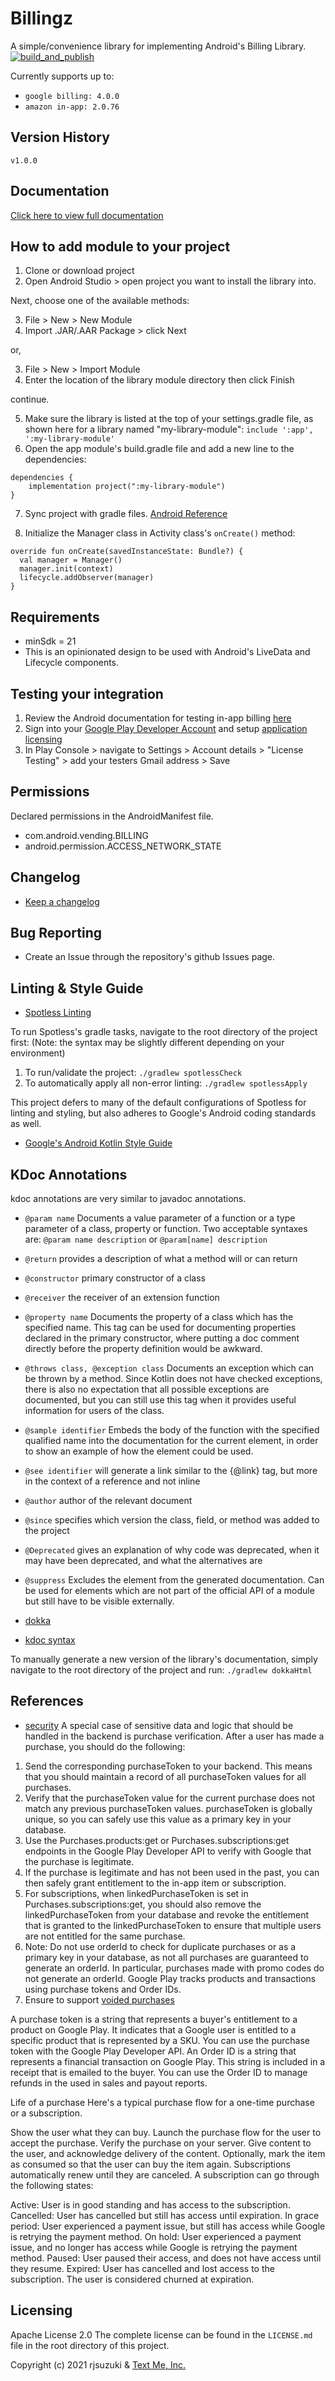 # Billingz

A simple/convenience library for implementing Android's Billing Library. [![build_and_publish](https://github.com/rjsuzuki/billingz/actions/workflows/release-package.yml/badge.svg)](https://github.com/rjsuzuki/billingz/actions/workflows/release-package.yml)

Currently supports up to: 
   - `google billing: 4.0.0`
   - `amazon in-app: 2.0.76`
## Version History

`v1.0.0`

## Documentation

[Click here to view full documentation](https://rjsuzuki.github.io/billingz-dokka/)

## How to add module to your project

1. Clone or download project
2. Open Android Studio > open project you want to install the library into.

Next, choose one of the available methods:

3. File > New > New Module
4. Import .JAR/.AAR Package > click Next
   
or,

3. File > New > Import Module
4. Enter the location of the library module directory then click Finish

continue.

5. Make sure the library is listed at the top of your settings.gradle file,
as shown here for a library named "my-library-module":
`include ':app', ':my-library-module'`
6. Open the app module's build.gradle file and add a new line to the dependencies:
```
dependencies {
    implementation project(":my-library-module")
}
```
7. Sync project with gradle files.
[Android Reference](https://developer.android.com/studio/projects/android-library)

8. Initialize the Manager class in Activity class's `onCreate()` method:
```
override fun onCreate(savedInstanceState: Bundle?) {
  val manager = Manager()
  manager.init(context)
  lifecycle.addObserver(manager)
}
```

## Requirements

- minSdk = 21
- This is an opinionated design to be used with Android's LiveData and Lifecycle components.

## Testing your integration
1. Review the Android documentation for testing in-app billing [here](https://developer.android.com/google/play/billing/test#testing-purchases)
2. Sign into your [Google Play Developer Account](https://play.google.com/apps/publish/) and setup [application licensing](https://developer.android.com/google/play/licensing/overview.html)
3. In Play Console > navigate to Settings > Account details > "License Testing" > add your testers Gmail address > Save

## Permissions

Declared permissions in the AndroidManifest file.

- com.android.vending.BILLING
- android.permission.ACCESS_NETWORK_STATE

## Changelog

- [Keep a changelog](https://keepachangelog.com/en/1.0.0/)

## Bug Reporting

- Create an Issue through the repository's github Issues page.

## Linting & Style Guide

- [Spotless Linting](https://github.com/diffplug/spotless)

To run Spotless's gradle tasks, navigate to the root directory of the project first:
  (Note: the syntax may be slightly different depending on your environment)

1. To run/validate the project: `./gradlew spotlessCheck`
2. To automatically apply all non-error linting: `./gradlew spotlessApply`

This project defers to many of the default configurations of Spotless for linting and styling, but also adheres to Google's Android coding standards as well.
- [Google's Android Kotlin Style Guide](https://developer.android.com/kotlin/style-guide)

## KDoc Annotations 

kdoc annotations are very similar to javadoc annotations.

- `@param name` Documents a value parameter of a function or a type parameter of a class, property or function. Two acceptable syntaxes are: `@param name description` or `@param[name] description`
- `@return` provides a description of what a method will or can return
- `@constructor` primary constructor of a class
- `@receiver` the receiver of an extension function
- `@property name` Documents the property of a class which has the specified name. This tag can be used for documenting properties declared in the primary constructor, where putting a doc comment directly before the property definition would be awkward.
- `@throws class, @exception class` Documents an exception which can be thrown by a method. Since Kotlin does not have checked exceptions, there is also no expectation that all possible exceptions are documented, but you can still use this tag when it provides useful information for users of the class.
- `@sample identifier` Embeds the body of the function with the specified qualified name into the documentation for the current element, in order to show an example of how the element could be used.
- `@see identifier` will generate a link similar to the {@link} tag, but more in the context of a reference and not inline
- `@author` author of the relevant document
- `@since` specifies which version the class, field, or method was added to the project
- `@Deprecated` gives an explanation of why code was deprecated, when it may have been deprecated, and what the alternatives are
- `@suppress` Excludes the element from the generated documentation. Can be used for elements which are not part of the official API of a module but still have to be visible externally.

- [dokka](https://github.com/Kotlin/dokka/blob/master/README.md)
- [kdoc syntax](https://kotlinlang.org/docs/kotlin-doc.html#block-tags)

To manually generate a new version of the library's documentation, simply navigate to the root directory of the project and run: `./gradlew dokkaHtml`

## References

- [security](https://developer.android.com/google/play/billing/security)
A special case of sensitive data and logic that should be handled in the backend is purchase verification. After a user has made a purchase, you should do the following:

1. Send the corresponding purchaseToken to your backend. This means that you should maintain a record of all purchaseToken values for all purchases.
2. Verify that the purchaseToken value for the current purchase does not match any previous purchaseToken values. purchaseToken is globally unique, so you can safely use this value as a primary key in your database.
3. Use the Purchases.products:get or Purchases.subscriptions:get endpoints in the Google Play Developer API to verify with Google that the purchase is legitimate.
4. If the purchase is legitimate and has not been used in the past, you can then safely grant entitlement to the in-app item or subscription.
5. For subscriptions, when linkedPurchaseToken is set in Purchases.subscriptions:get, you should also remove the linkedPurchaseToken from your database and revoke the entitlement that is granted to the linkedPurchaseToken to ensure that multiple users are not entitled for the same purchase.
6. Note: Do not use orderId to check for duplicate purchases or as a primary key in your database, as not all purchases are guaranteed to generate an orderId. In particular, purchases made with promo codes do not generate an orderId.
Google Play tracks products and transactions using purchase tokens and Order IDs.
7. Ensure to support [voided purchases](https://developers.google.com/android-publisher/voided-purchases)

A purchase token is a string that represents a buyer's entitlement to a product on Google Play. It indicates that a Google user is entitled to a specific product that is represented by a SKU. You can use the purchase token with the Google Play Developer API.
An Order ID is a string that represents a financial transaction on Google Play. This string is included in a receipt that is emailed to the buyer. You can use the Order ID to manage refunds in the used in sales and payout reports.

Life of a purchase
Here's a typical purchase flow for a one-time purchase or a subscription.

Show the user what they can buy.
Launch the purchase flow for the user to accept the purchase.
Verify the purchase on your server.
Give content to the user, and acknowledge delivery of the content. Optionally, mark the item as consumed so that the user can buy the item again.
Subscriptions automatically renew until they are canceled. A subscription can go through the following states:

Active: User is in good standing and has access to the subscription.
Cancelled: User has cancelled but still has access until expiration.
In grace period: User experienced a payment issue, but still has access while Google is retrying the payment method.
On hold: User experienced a payment issue, and no longer has access while Google is retrying the payment method.
Paused: User paused their access, and does not have access until they resume.
Expired: User has cancelled and lost access to the subscription. The user is considered churned at expiration.

## Licensing

Apache License 2.0
The complete license can be found in the `LICENSE.md` file in the root directory of this project.

Copyright (c) 2021 rjsuzuki & [Text Me, Inc.](textmeinc.com)
 
